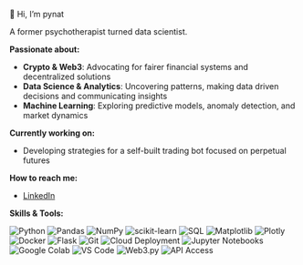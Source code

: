  🦄 Hi, I’m pynat

A former psychotherapist turned data scientist. 

**Passionate about:**  
- **Crypto & Web3**: Advocating for fairer financial systems and decentralized solutions
- **Data Science & Analytics**: Uncovering patterns, making data driven decisions and communicating insights
- **Machine Learning**: Exploring predictive models, anomaly detection, and market dynamics
  <p>
    
**Currently working on:**  
- Developing strategies for a self-built trading bot focused on perpetual futures
<p>
 
**How to reach me:**  
- [LinkedIn](https://www.linkedin.com/in/nl-data-defi)  
<p>
 

**Skills & Tools:**  
  
<p>
<!-- Data Science & ML -->
 <img src="https://img.shields.io/badge/Python-%233776AB.svg?style=flat&logo=python&logoColor=white" alt="Python" />
<img src="https://img.shields.io/badge/Pandas-%23150458.svg?style=flat&logo=pandas&logoColor=white" alt="Pandas" />
<img src="https://img.shields.io/badge/NumPy-%23013243.svg?style=flat&logo=numpy&logoColor=white" alt="NumPy" />
<img src="https://img.shields.io/badge/scikit--learn-%23F7931E.svg?style=flat&logo=scikit-learn&logoColor=white" alt="scikit-learn" />
<img src="https://img.shields.io/badge/SQL-%2300748F.svg?style=flat&logo=postgresql&logoColor=white" alt="SQL" />
<img src="https://img.shields.io/badge/Matplotlib-%230C5D9D.svg?style=flat&logo=matplotlib&logoColor=white" alt="Matplotlib" />
<img src="https://img.shields.io/badge/Plotly-%23040D21.svg?style=flat&logo=plotly&logoColor=white" alt="Plotly" />

<!-- DevOps & Infrastructure -->
<img src="https://img.shields.io/badge/Docker-%230db7ed.svg?style=flat&logo=docker&logoColor=white" alt="Docker" />
<img src="https://img.shields.io/badge/Flask-%23000000.svg?style=flat&logo=flask&logoColor=white" alt="Flask" />
<img src="https://img.shields.io/badge/Git-%23F05032.svg?style=flat&logo=git&logoColor=white" alt="Git" />
<img src="https://img.shields.io/badge/Cloud%20Deployment-%23009688.svg?style=flat&logo=cloudflare&logoColor=white" alt="Cloud Deployment" />


<!-- IDEs & Notebooks -->
<img src="https://img.shields.io/badge/Jupyter-%23F37626.svg?style=flat&logo=jupyter&logoColor=white" alt="Jupyter Notebooks" />
<img src="https://img.shields.io/badge/Google%20Colab-%23F9AB00.svg?style=flat&logo=google-colab&logoColor=white" alt="Google Colab" />
<img src="https://img.shields.io/badge/VS%20Code-%23007ACC.svg?style=flat&logo=visual-studio-code&logoColor=white" alt="VS Code" />

<!-- Web3 (Optional if applicable) -->
<img src="https://img.shields.io/badge/Web3.py-%23040404.svg?style=flat&logo=ethereum&logoColor=white" alt="Web3.py" />
<img src="https://img.shields.io/badge/APIs-%23009688.svg?style=flat&logo=api&logoColor=white" alt="API Access" />


</p>
